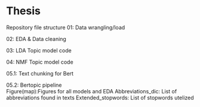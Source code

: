 # Thesis

Repository file structure
01: Data wrangling/load

02: EDA & Data cleaning

03: LDA Topic model code

04: NMF Topic model code

05.1: Text chunking for Bert

05.2: Bertopic pipeline  
Figure(map):Figures for all models and EDA
Abbreviations_dic: List of abbreviations found in texts
Extended_stopwords: List of stopwords utelized
